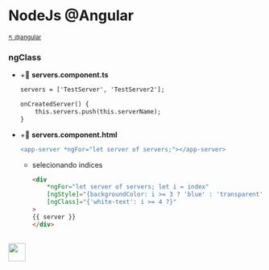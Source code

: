 # NodeJs @Angular

<sub>[:arrow_upper_left: @angular](readme.md) <sub>


### ngClass

- +:page_facing_up: **servers.component.ts**
    ```diff
    servers = ['TestServer', 'TestServer2'];

    onCreatedServer() {
        this.servers.push(this.serverName);
    }
    ```

- +:page_facing_up: **servers.component.html**
    ```diff
    <app-server *ngFor="let server of servers;"></app-server>
    ```
    - selecionando indices
        ```html
        <div 
            *ngFor="let server of servers; let i = index"
            [ngStyle]="{backgroundColor: i >= 3 ? 'blue' : 'transparent'}"
            [ngClass]="{'white-text': i >= 4 ?}"
        >
        {{ server }}
        </div>
        ```

<sub></sub>
---
<image src="../img/icon.svg" width="34px" height="36px"/>

<br/>&nbsp;